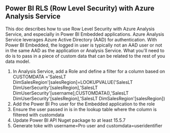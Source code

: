 ## Power BI RLS (Row Level Security) with Azure Analysis Service

This doc describes how to use Row Level Security with Azure Analysis Service, and especially in Power BI Embedded applications.  Azure Analysis Service leverages Azure Active Directory (AAD) for authentication.  With Power BI Embedded, the logged in user is typically not an AAD user or not in the same AAD as the application or Analysis Service.  What you'll need to do is to pass in a piece of custom data that can be related to the rest of you data model. 

1. In Analysis Service, add a Role and define a filter for a column based on CUSTOMDATA
='SalesLT DimSalesRegion'[salesRegion]=LOOKUPVALUE('SalesLT DimUserSecurity'[salesRegion],'SalesLT DimUserSecurity'[username],CUSTOMDATA(),'SalesLT DimUserSecurity'[salesRegion],'SalesLT DimSalesRegion'[salesRegion])
2. Add the Power BI Pro user for the Embedded application to the role
3. Ensure the user passed in is in the lookup table where the column is filtered with customdata
3. Update Power BI API Nuget package to at least 15.5.7
4. Generate toke with username=Pro user and customdata=useridentifier 
